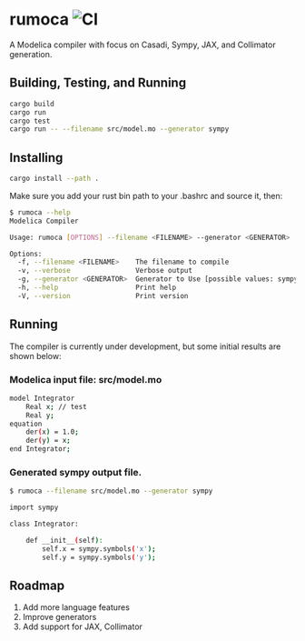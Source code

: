 # rumoca ![CI](https://github.com/jgoppert/rumoca/actions/workflows/rust.yml/badge.svg)

A Modelica compiler with focus on Casadi, Sympy, JAX, and Collimator generation.

## Building, Testing, and Running

```bash
cargo build
cargo run
cargo test
cargo run -- --filename src/model.mo --generator sympy
```

## Installing

```bash
cargo install --path .
```

Make sure you add your rust bin path to your .bashrc and source it, then:

```bash
$ rumoca --help
Modelica Compiler

Usage: rumoca [OPTIONS] --filename <FILENAME> --generator <GENERATOR>

Options:
  -f, --filename <FILENAME>    The filename to compile
  -v, --verbose                Verbose output
  -g, --generator <GENERATOR>  Generator to Use [possible values: sympy, json, casadi-mx, casadi-sx]
  -h, --help                   Print help
  -V, --version                Print version
```

## Running

The compiler is currently under development, but some initial results are shown below:

### Modelica input file: **src/model.mo**
```bash
model Integrator
    Real x; // test
    Real y;
equation
    der(x) = 1.0;
    der(y) = x;
end Integrator;
```

### Generated sympy output file.
```bash
$ rumoca --filename src/model.mo --generator sympy

import sympy

class Integrator:

    def __init__(self):
        self.x = sympy.symbols('x');
        self.y = sympy.symbols('y');
```

## Roadmap
1. Add more language features
2. Improve generators
3. Add support for JAX, Collimator
